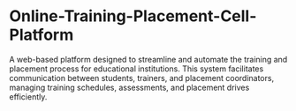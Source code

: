 # Online-Training-Placement-Cell-Platform
A web-based platform designed to streamline and automate the training and placement process for educational institutions. This system facilitates communication between students, trainers, and placement coordinators, managing training schedules, assessments, and placement drives efficiently.
